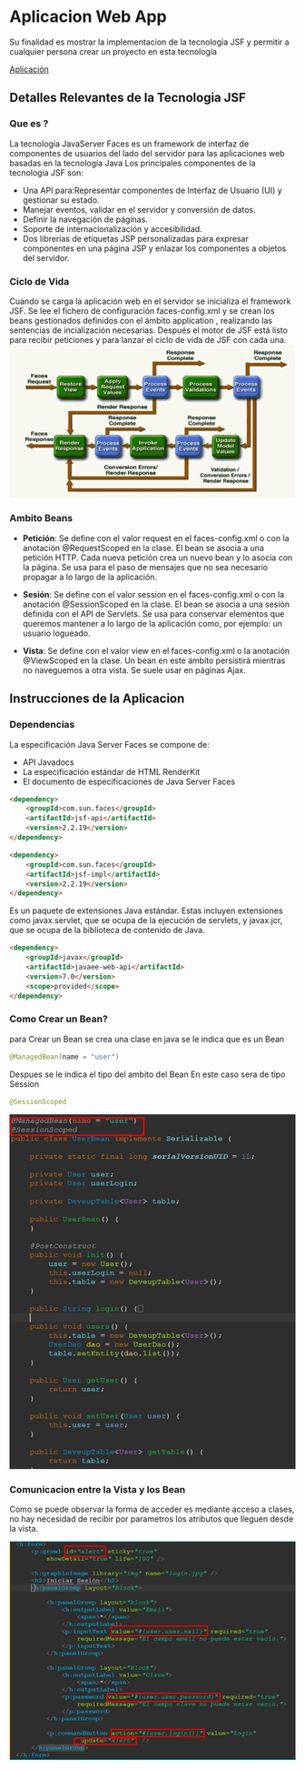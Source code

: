 
# Aplicacion Web App

Su finalidad es mostrar la implementacion de la tecnologia JSF y permitir a cualquier persona crear un proyecto en esta tecnología

[Aplicación](http://appjsf-env.eba-csqefsjm.us-east-1.elasticbeanstalk.com/)
 
## Detalles Relevantes de la Tecnologia JSF

### Que es ?
La tecnología JavaServer Faces es un framework de interfaz de componentes de usuarios del lado del servidor para las aplicaciones web basadas en la tecnología Java
Los principales componentes de la tecnología JSF son:

- Una API para:Representar componentes de Interfaz de Usuario (UI) y gestionar su estado.
- Manejar eventos, validar en el servidor y conversión de datos.
- Definir la navegación de páginas.
- Soporte de internacionalización y accesibilidad.
- Dos librerías de etiquetas JSP personalizadas para expresar componentes en una página JSP y enlazar los componentes a objetos del servidor.

### Ciclo de Vida  
Cuando se carga la aplicación web en el servidor se inicializa el framework JSF. Se lee el fichero de configuración faces-config.xml y se crean los beans gestionados definidos con el ámbito application , realizando las sentencias de incialización necesarias. Después el motor de JSF está listo para recibir peticiones y para lanzar el ciclo de vida de JSF con cada una.
![App Screenshot](https://github.com/DeveUp/technology-jsf/blob/main/img/ciclo-de-vida.png?raw=true)

### Ambito Beans
- **Petición**: Se define con el valor request en el faces-config.xml o con la anotación @RequestScoped en la clase. El bean se asocia a una petición HTTP. Cada nueva petición crea un nuevo bean y lo asocia con la página. Se usa para el paso de mensajes que no sea necesario propagar a lo largo de la aplicación.

- **Sesión**: Se define con el valor session en el faces-config.xml o con la anotación @SessionScoped en la clase. El bean se asocia a una sesión definida con el API de Servlets. Se usa para conservar elementos que queremos mantener a lo largo de la aplicación como, por ejemplo: un usuario logueado.
- **Vista**: Se define con el valor view en el faces-config.xml o la anotación @ViewScoped en la clase. Un bean en este ámbito persistirá mientras no naveguemos a otra vista. Se suele usar en páginas Ajax.
## Instrucciones de la Aplicacion

### Dependencias

La especificación Java Server Faces se compone de:

- API Javadocs 
- La especificación estándar de HTML RenderKit
- El documento de especificaciones de Java Server Faces
```html
<dependency>
	<groupId>com.sun.faces</groupId>
	<artifactId>jsf-api</artifactId>
	<version>2.2.19</version>
</dependency>
```

```html
<dependency>
	<groupId>com.sun.faces</groupId>
	<artifactId>jsf-impl</artifactId>
	<version>2.2.19</version>
</dependency>
```
Es un paquete de extensiones Java estándar. Estas incluyen extensiones como javax.servlet, que se ocupa de la ejecución de servlets, y javax.jcr, que se ocupa de la biblioteca de contenido de Java.

```html
<dependency>
	<groupId>javax</groupId>
	<artifactId>javaee-web-api</artifactId>
	<version>7.0</version>
	<scope>provided</scope>
</dependency>
```
### Como Crear un Bean?
para Crear un Bean se crea una clase en java se le indica que es un Bean 

```java
@ManagedBean(name = "user")
```
Despues se le indica el tipo del ambito del Bean En este caso sera de tipo Session
```java
@SessionScoped
```
![App Screenshot](https://github.com/DeveUp/technology-jsf/blob/main/img/BeanSession.jpeg?raw=true)

### Comunicacion entre la Vista y los Bean
Como se puede observar la forma de acceder es mediante acceso a clases, no hay necesidad de recibir por parametros los atributos que lleguen desde la vista.

![App Screenshot](https://github.com/DeveUp/technology-jsf/blob/main/img/Bean.jpeg?raw=true)
